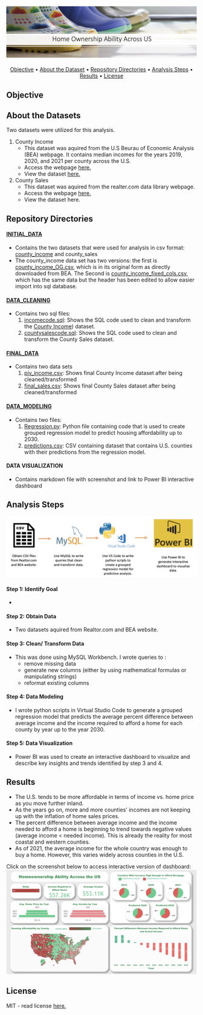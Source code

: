 ![Header_Icon][Header_icon]
---
<p align="center">
  <a href="#Objective">Objective</a> •
  <a href="#About the Dataset">About the Dataset</a> •
  <a href="#Repository Directories">Repository Directories</a> •
  <a href="#Analysis Steps">Analysis Steps</a> •
  <a href="#Results">Results</a> •
  <a href="#License">License</a>
</p>

## Objective

## About the Datasets
Two datasets were utilized for this analysis.
  1. County Income
     - This dataset was aquired from the U.S Beurau of Economic Analysis (BEA) webpage. It contains median incomes for the years 2019, 2020, and 2021 per county across the U.S.
     - Access the webpage [here.](income_data_link)
     - View the dataset [here.](income_fixed)
  3. County Sales
     - This dataset was aquired from the realter.com data library webpage.
     - Access the webpage [here.](sales_data_link)
     - View the dataset here.
    
## Repository Directories

#### [INITIAL_DATA](Initial_data)
- Contains the two datasets that were used for analysis in csv format: [county_income](income.fixed) and county_sales
- The county_income data set has two versions: the first is [county_income_OG.csv](income.OG), which is in its original form as directly downloaded from BEA. The Second is [county_income_fixed_cols.csv](income_fixed), which has the same data but the header has been edited to allow easier import into sql database.
  
#### [DATA_CLEANING](DATA_CLEANING)
- Contains two sql files:
  1. [incomecode.sql](incomecode): Shows the SQL code used to clean and transform the [County Income](income_fixed)) dataset.
  2. [countysalescode.sql](salescode): Shows the SQL code used to clean and transform the County Sales dataset.
 
#### [FINAL_DATA](final_data)
  - Contains two data sets
    1. [piv_income.csv](piv_income): Shows final County Income dataset after being cleaned/transformed
    2. [final_sales.csv](final_csv): Shows final County Sales dataset after being cleaned/transformed
   
#### [DATA_MODELING](DATA_MODELING)
  - Contains two files:
    1. [Regression.py](regression): Python file containing code that is used to create grouped regression model to predict housing affordability up to 2030.
    2. [predictions.csv](predictions): CSV containing dataset that contains U.S. counties with their predictions from the regression model.

#### DATA VISUALIZATION
  - Contains markdown file with screenshot and link to Power BI interactive dashboard


## Analysis Steps
![Proj_steps][proj_steps]

#### Step 1: Identify Goal
  -

#### Step 2: Obtain Data
  - Two datasets aquired from Realtor.com and BEA website.

#### Step 3: Clean/ Transform Data
  - This was done using MySQL Workbench. I wrote queries to :
    - remove missing data
    - generate new columns (either by using mathematical formulas or manipulating strings)
    - reformat existing columns

#### Step 4: Data Modeling
  - I wrote python scripts in Virtual Studio Code to generate a grouped regression model that predicts the average percent difference between average income and the income required to afford a home for each county by year up to the year 2030.

#### Step 5: Data Visualization
  - Power BI was used to create an interactive dashboard to visualize and describe key insights and trends identified by step 3 and 4.


## Results
- The U.S. tends to be more affordable in terms of income vs. home price as you move further inland.
- As the years go on, more and more counties' incomes are not keeping up with the inflation of home sales prices.
- The percent difference between average income and the income needed to afford a home is beginning to trend towards negative values (average income < needed income). This is already the reality for most coastal and western counties.
- As of 2021, the average income for the whole country was enough to buy a home. However, this varies widely across counties in the U.S.

Click on the screenshot below to access interactive version of dashboard:
[![dashboard_img]][dashboard_link]

## License
MIT - read license [here.](license)
  























  <!-- Image Links -->
[Header_icon]: RESOURCES/readmee_icon.jpg
[proj_steps]: RESOURCES/analysis_steps.jpg
[dashboard_img]: RESOURCES/powerBI_screenshot.jpg

<!-- External Links -->
[dashboard_link]: https://app.powerbi.com/view?r=eyJrIjoiNGY1MGI1MGUtMTEwZC00ZTI2LWIyYjctMGFmODRmZjc2ZDljIiwidCI6ImI1ZWI4OTAyLWRlNTctNGUyZS05YTUxLTI0MWNhZmFiYTE0NCJ9
[income_data_link]: https://www.bea.gov/data/income-saving/personal-income-county-metro-and-other-areas
[sales_data_link]: https://www.realtor.com/research/data/

<!-- Github Links -->
[Initial_data]: https://github.com/GabbyGuinard/Homeownership_Ability_Across_US/tree/main/INITIAL_DATA
[income_OG]: https://github.com/GabbyGuinard/Homeownership_Ability_Across_US/blob/main/INITIAL_DATA/county_income_OG.csv
[income_fixed]: https://github.com/GabbyGuinard/Homeownership_Ability_Across_US/blob/main/INITIAL_DATA/county_income_fixed_cols.csv
[DATA_CLEANING]: https://github.com/GabbyGuinard/Homeownership_Ability_Across_US/tree/main/DATA_CLEANING
[incomecode]: https://github.com/GabbyGuinard/Homeownership_Ability_Across_US/blob/main/DATA_CLEANING/incomecode.sql
[salescode]: https://github.com/GabbyGuinard/Homeownership_Ability_Across_US/blob/main/DATA_CLEANING/countysalescods.sql
[FINAL_DATA]: https://github.com/GabbyGuinard/Homeownership_Ability_Across_US/tree/main/FINAL_DATA
[piv_income]: https://github.com/GabbyGuinard/Homeownership_Ability_Across_US/blob/main/FINAL_DATA/piv_income.csv
[DATA_MODELING]: https://github.com/GabbyGuinard/Homeownership_Ability_Across_US/tree/main/DATA_MODELING
[regression]: https://github.com/GabbyGuinard/Homeownership_Ability_Across_US/blob/main/DATA_MODELING/Regression.py
[predictions]: https://github.com/GabbyGuinard/Homeownership_Ability_Across_US/blob/main/DATA_MODELING/predictions.csv
[License]: https://github.com/GabbyGuinard/Homeownership_Ability_Across_US/blob/main/LICENSE
